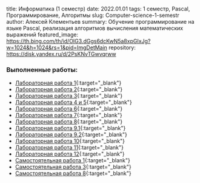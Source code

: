 title: Информатика (1 семестр)
date: 2022.01.01
tags: 1 семестр, Pascal, Программирование, Алгоритмы
slug: Computer-science-1-semestr
author: Алексей Клементьев
summary: Обучение программирование на языке Pascal, реализация алгоритмов вычисления математических выражений
featured_image: https://th.bing.com/th/id/OIG3.dGgs6dcKwN5a8xpGIxJg?w=1024&h=1024&rs=1&pid=ImgDetMain
repository: https://disk.yandex.ru/d/2PsKNvTGwvqrww

### Выполненные работы:
- [Лабораторная работа 1](https://disk.yandex.ru/i/8-1DyBTFu7VpAA){:target="_blank"}
- [Лабораторная работа 2](https://disk.yandex.ru/i/C5Fh7DNBoKlzjw){:target="_blank"}
- [Лабораторная работа 3](https://disk.yandex.ru/i/mBtRiwaAtSpcNA){:target="_blank"}
- [Лабораторная работа 4 и 5](https://disk.yandex.ru/i/cP0se08w_1VEDg){:target="_blank"}
- [Лабораторная работа 6](https://disk.yandex.ru/i/mJpqQb4xZtvJ8g){:target="_blank"}
- [Лабораторная работа 7](https://disk.yandex.ru/i/Kf8bLVFdl04CCw){:target="_blank"}
- [Лабораторная работа 8](https://disk.yandex.ru/i/ltI4uazxPnD-dA){:target="_blank"}
- [Лабораторная работа 9.1](https://disk.yandex.ru/i/EYA5evDZ8LjJ7A){:target="_blank"}
- [Лабораторная работа 9.2](https://disk.yandex.ru/i/-ZVvzCksmqqz6g){:target="_blank"}
- [Лабораторная работа 10](https://disk.yandex.ru/i/a88orgx3A8f0bg){:target="_blank"}
- [Лабораторная работа 11](https://disk.yandex.ru/i/vb-hStbdyBWoMw){:target="_blank"}
- [Лабораторная работа 12](https://disk.yandex.ru/i/iCxYeLYi8DTN_Q){:target="_blank"}
- [Самостоятельная работа 1](https://disk.yandex.ru/i/bQDju7S1rlsk9w){:target="_blank"}
- [Самостоятельная работа 3](https://disk.yandex.ru/i/Yq7xJS0aZA2HUw){:target="_blank"}
- [Самостоятельная работа 8](https://disk.yandex.ru/i/za4jvSbBFF7OiA){:target="_blank"}
